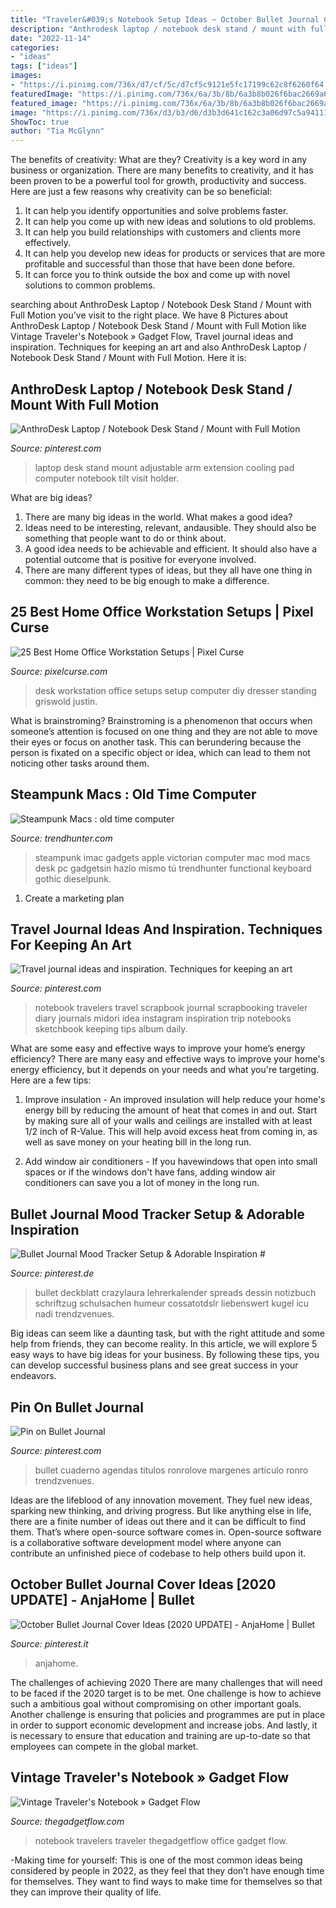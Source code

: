 ```yaml
---
title: "Traveler&#039;s Notebook Setup Ideas ~ October Bullet Journal Cover Ideas [2020 Update]"
description: "Anthrodesk laptop / notebook desk stand / mount with full motion"
date: "2022-11-14"
categories:
- "ideas"
tags: ["ideas"]
images:
- "https://i.pinimg.com/736x/d7/cf/5c/d7cf5c9121e5fc17199c62c8f6260f64.jpg"
featuredImage: "https://i.pinimg.com/736x/6a/3b/8b/6a3b8b026f6bac2669a62eb00f9bbee3.jpg"
featured_image: "https://i.pinimg.com/736x/6a/3b/8b/6a3b8b026f6bac2669a62eb00f9bbee3.jpg"
image: "https://i.pinimg.com/736x/d3/b3/d6/d3b3d641c162c3a06d97c5a94111cb18.jpg"
ShowToc: true
author: "Tia McGlynn"
---
```



The benefits of creativity: What are they?
Creativity is a key word in any business or organization. There are many benefits to creativity, and it has been proven to be a powerful tool for growth, productivity and success. Here are just a few reasons why creativity can be so beneficial: 
1. It can help you identify opportunities and solve problems faster.
2. It can help you come up with new ideas and solutions to old problems.
3. It can help you build relationships with customers and clients more effectively. 
4. It can help you develop new ideas for products or services that are more profitable and successful than those that have been done before. 
5. It can force you to think outside the box and come up with novel solutions to common problems.

	

		
searching about AnthroDesk Laptop / Notebook Desk Stand / Mount with Full Motion you've visit to the right place. We have 8 Pictures about AnthroDesk Laptop / Notebook Desk Stand / Mount with Full Motion like Vintage Traveler&#039;s Notebook » Gadget Flow, Travel journal ideas and inspiration. Techniques for keeping an art and also AnthroDesk Laptop / Notebook Desk Stand / Mount with Full Motion. Here it is:
		
    
## AnthroDesk Laptop / Notebook Desk Stand / Mount With Full Motion

<img loading=lazy src="https://i.pinimg.com/736x/8b/6a/23/8b6a232a34605fc189d42ef5f49b9834--extensions-laptops.jpg" onerror="this.onerror=null;this.src='https://tse4.mm.bing.net/th?id=OIP.8wGdrKKhaAl6bEc6aoMZbgHaLE&amp;pid=15.1';" alt="AnthroDesk Laptop / Notebook Desk Stand / Mount with Full Motion">

_Source: pinterest.com_

>laptop desk stand mount adjustable arm extension cooling pad computer notebook tilt visit holder. 

	

What are big ideas?
1. There are many big ideas in the world. What makes a good idea?
2. Ideas need to be interesting, relevant, andausible. They should also be something that people want to do or think about.
3. A good idea needs to be achievable and efficient. It should also have a potential outcome that is positive for everyone involved.
4. There are many different types of ideas, but they all have one thing in common: they need to be big enough to make a difference.

    
## 25 Best Home Office Workstation Setups | Pixel Curse

<img loading=lazy src="https://pixelcurse.com/wp-content/uploads/2011/03/computer_setup_2.jpg" onerror="this.onerror=null;this.src='https://tse3.mm.bing.net/th?id=OIP.La5kzhDDBxUqm2eNm3e5gQHaE8&amp;pid=15.1';" alt="25 Best Home Office Workstation Setups | Pixel Curse">

_Source: pixelcurse.com_

>desk workstation office setups setup computer diy dresser standing griswold justin. 

	

What is brainstroming?
Brainstroming is a phenomenon that occurs when someone’s attention is focused on one thing and they are not able to move their eyes or focus on another task. This can berundering because the person is fixated on a specific object or idea, which can lead to them not noticing other tasks around them.

    
## Steampunk Macs : Old Time Computer

<img loading=lazy src="http://cdn.trendhunterstatic.com/thumbs/steampunk-mac.jpeg" onerror="this.onerror=null;this.src='https://tse3.mm.bing.net/th?id=OIP.iLlHYZizYNVUkVRraoW_HAHaGq&amp;pid=15.1';" alt="Steampunk Macs : old time computer">

_Source: trendhunter.com_

>steampunk imac gadgets apple victorian computer mac mod macs desk pc gadgetsin hazlo mismo tú trendhunter functional keyboard gothic dieselpunk. 

	

1. Create a marketing plan 

    
## Travel Journal Ideas And Inspiration. Techniques For Keeping An Art

<img loading=lazy src="https://i.pinimg.com/736x/d7/cf/5c/d7cf5c9121e5fc17199c62c8f6260f64.jpg" onerror="this.onerror=null;this.src='https://tse1.mm.bing.net/th?id=OIP.u7sGoxsdRFES-7O5WAB-ZwHaHa&amp;pid=15.1';" alt="Travel journal ideas and inspiration. Techniques for keeping an art">

_Source: pinterest.com_

>notebook travelers travel scrapbook journal scrapbooking traveler diary journals midori idea instagram inspiration trip notebooks sketchbook keeping tips album daily. 

	

What are some easy and effective ways to improve your home’s energy efficiency?
There are many easy and effective ways to improve your home's energy efficiency, but it depends on your needs and what you're targeting. Here are a few tips:
1. Improve insulation - An improved insulation will help reduce your home's energy bill by reducing the amount of heat that comes in and out. Start by making sure all of your walls and ceilings are installed with at least 1/2 inch of R-Value. This will help avoid excess heat from coming in, as well as save money on your heating bill in the long run.

2. Add window air conditioners - If you havewindows that open into small spaces or if the windows don't have fans, adding window air conditioners can save you a lot of money in the long run.

    
## Bullet Journal Mood Tracker Setup &amp; Adorable Inspiration #

<img loading=lazy src="https://i.pinimg.com/originals/32/4a/06/324a069806ac77f40606b36a24a7ba74.jpg" onerror="this.onerror=null;this.src='https://tse4.mm.bing.net/th?id=OIP.LOuDw3kQwItY92ozoAZyLwHaLH&amp;pid=15.1';" alt="Bullet Journal Mood Tracker Setup &amp; Adorable Inspiration #">

_Source: pinterest.de_

>bullet deckblatt crazylaura lehrerkalender spreads dessin notizbuch schriftzug schulsachen humeur cossatotdslr liebenswert kugel icu nadi trendzvenues. 

	

Big ideas can seem like a daunting task, but with the right attitude and some help from friends, they can become reality. In this article, we will explore 5 easy ways to have big ideas for your business. By following these tips, you can develop successful business plans and see great success in your endeavors.

    
## Pin On Bullet Journal

<img loading=lazy src="https://i.pinimg.com/736x/6a/3b/8b/6a3b8b026f6bac2669a62eb00f9bbee3.jpg" onerror="this.onerror=null;this.src='https://tse2.mm.bing.net/th?id=OIP.QdyoLb0ZQkg4r0LaPsI8bwHaJ3&amp;pid=15.1';" alt="Pin on Bullet Journal">

_Source: pinterest.com_

>bullet cuaderno agendas titulos ronrolove margenes artículo ronro trendzvenues. 

	

Ideas are the lifeblood of any innovation movement. They fuel new ideas, sparking new thinking, and driving progress. But like anything else in life, there are a finite number of ideas out there and it can be difficult to find them. That’s where open-source software comes in. Open-source software is a collaborative software development model where anyone can contribute an unfinished piece of codebase to help others build upon it.

    
## October Bullet Journal Cover Ideas [2020 UPDATE] - AnjaHome | Bullet

<img loading=lazy src="https://i.pinimg.com/736x/d3/b3/d6/d3b3d641c162c3a06d97c5a94111cb18.jpg" onerror="this.onerror=null;this.src='https://tse3.mm.bing.net/th?id=OIP.2WK-Fd3Dy0tzEAnIVdOYkQHaHa&amp;pid=15.1';" alt="October Bullet Journal Cover Ideas [2020 UPDATE] - AnjaHome | Bullet">

_Source: pinterest.it_

>anjahome. 

	

The challenges of achieving 2020
There are many challenges that will need to be faced if the 2020 target is to be met. One challenge is how to achieve such a ambitious goal without compromising on other important goals. Another challenge is ensuring that policies and programmes are put in place in order to support economic development and increase jobs. And lastly, it is necessary to ensure that education and training are up-to-date so that employees can compete in the global market.

    
## Vintage Traveler&#039;s Notebook » Gadget Flow

<img loading=lazy src="https://thegadgetflow.com/wp-content/uploads/2018/07/Vintage-Travelers-Notebook-01.jpeg" onerror="this.onerror=null;this.src='https://tse3.mm.bing.net/th?id=OIP.BdGCuVKOxQrqufSxu6uzoQHaFs&amp;pid=15.1';" alt="Vintage Traveler&#039;s Notebook » Gadget Flow">

_Source: thegadgetflow.com_

>notebook travelers traveler thegadgetflow office gadget flow. 

	

-Making time for yourself: This is one of the most common ideas being considered by people in 2022, as they feel that they don’t have enough time for themselves. They want to find ways to make time for themselves so that they can improve their quality of life.

